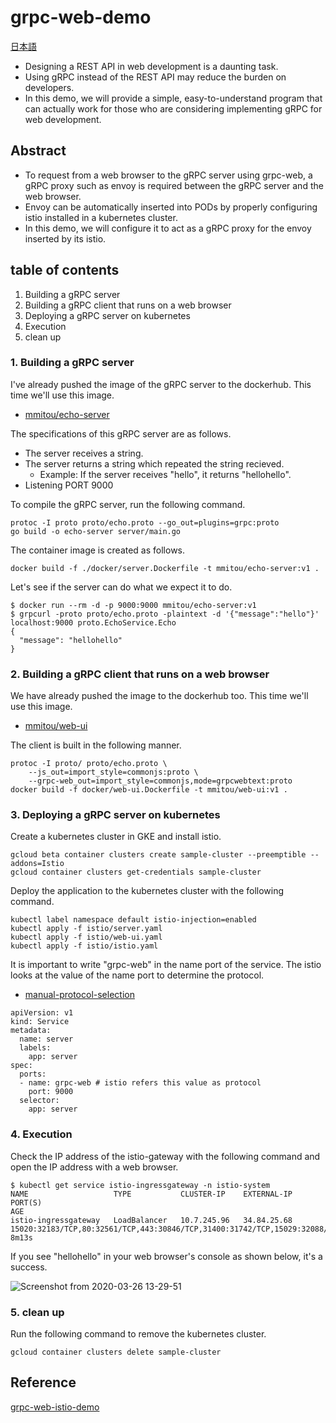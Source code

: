 # grpc-web-demo

[日本語](../../README.md)

- Designing a REST API in web development is a daunting task.
- Using gRPC instead of the REST API may reduce the burden on developers.
- In this demo, we will provide a simple, easy-to-understand program that can actually work for those who are considering implementing gRPC for web development.

## Abstract

- To request from a web browser to the gRPC server using grpc-web, a gRPC proxy such as envoy is required between the gRPC server and the web browser. 
- Envoy can be automatically inserted into PODs by properly configuring istio installed in a kubernetes cluster.
- In this demo, we will configure it to act as a gRPC proxy for the envoy inserted by its istio.

## table of contents

1. Building a gRPC server
2. Building a gRPC client that runs on a web browser
3. Deploying a gRPC server on kubernetes
4. Execution
5. clean up

### 1. Building a gRPC server

I've already pushed the image of the gRPC server to the dockerhub.
This time we'll use this image.

- [mmitou/echo-server](https://hub.docker.com/repository/docker/mmitou/echo-server)

The specifications of this gRPC server are as follows.

- The server receives a string. 
- The server returns a string which repeated the string recieved.
	- Example: If the server receives "hello", it returns "hellohello".
- Listening PORT 9000

To compile the gRPC server, run the following command.

```
protoc -I proto proto/echo.proto --go_out=plugins=grpc:proto
go build -o echo-server server/main.go
```

The container image is created as follows.
```
docker build -f ./docker/server.Dockerfile -t mmitou/echo-server:v1 .
```

Let's see if the server can do what we expect it to do.

```
$ docker run --rm -d -p 9000:9000 mmitou/echo-server:v1
$ grpcurl -proto proto/echo.proto -plaintext -d '{"message":"hello"}' localhost:9000 proto.EchoService.Echo
{
  "message": "hellohello"
}
```

### 2. Building a gRPC client that runs on a web browser

We have already pushed the image to the dockerhub too.
This time we'll use this image.

- [mmitou/web-ui](https://hub.docker.com/repository/docker/mmitou/web-ui)

The client is built in the following manner.

```
protoc -I proto/ proto/echo.proto \
	--js_out=import_style=commonjs:proto \
	--grpc-web_out=import_style=commonjs,mode=grpcwebtext:proto
docker build -f docker/web-ui.Dockerfile -t mmitou/web-ui:v1 .
```

### 3. Deploying a gRPC server on kubernetes

Create a kubernetes cluster in GKE and install istio.

```
gcloud beta container clusters create sample-cluster --preemptible --addons=Istio
gcloud container clusters get-credentials sample-cluster
```

Deploy the application to the kubernetes cluster with the following command.

```
kubectl label namespace default istio-injection=enabled
kubectl apply -f istio/server.yaml
kubectl apply -f istio/web-ui.yaml
kubectl apply -f istio/istio.yaml
```

It is important to write "grpc-web" in the name port of the service.
The istio looks at the value of the name port to determine the protocol.

- [manual-protocol-selection](https://istio.io/docs/ops/configuration/traffic-management/protocol-selection/#manual-protocol-selection)

```
apiVersion: v1
kind: Service
metadata:
  name: server
  labels:
    app: server
spec:
  ports:
  - name: grpc-web # istio refers this value as protocol
    port: 9000
  selector:
    app: server
```

### 4. Execution

Check the IP address of the istio-gateway with the following command and open the IP address with a web browser.

```
$ kubectl get service istio-ingressgateway -n istio-system
NAME                   TYPE           CLUSTER-IP    EXTERNAL-IP   PORT(S)                                                                                                                                      AGE
istio-ingressgateway   LoadBalancer   10.7.245.96   34.84.25.68   15020:32183/TCP,80:32561/TCP,443:30846/TCP,31400:31742/TCP,15029:32088/TCP,15030:31197/TCP,15031:31861/TCP,15032:31313/TCP,15443:30914/TCP   8m13s
```

If you see "hellohello" in your web browser's console as shown below, it's a success.

![Screenshot from 2020-03-26 13-29-51](https://user-images.githubusercontent.com/254112/77610860-3afa0580-6f67-11ea-8930-b2f3d59e94fd.png)

### 5. clean up

Run the following command to remove the kubernetes cluster.

```
gcloud container clusters delete sample-cluster
```

## Reference

[grpc-web-istio-demo](https://github.com/venilnoronha/grpc-web-istio-demo)

